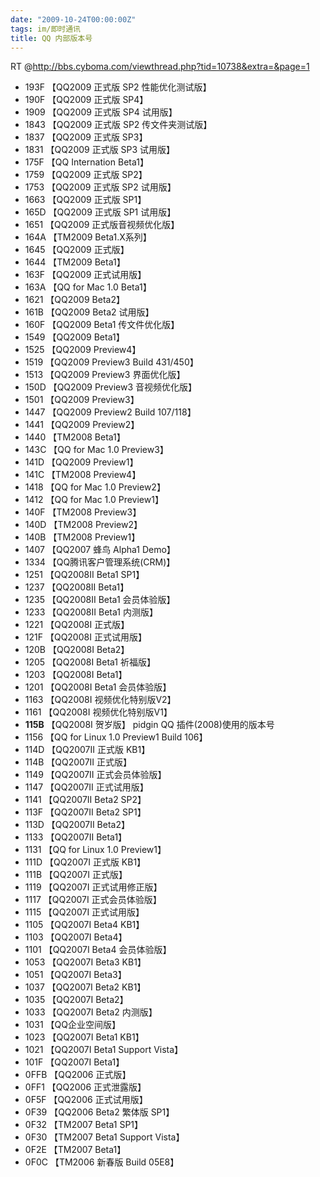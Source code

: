 ```yaml
---
date: "2009-10-24T00:00:00Z"
tags: im/即时通讯
title: QQ 内部版本号
---
```


RT @<http://bbs.cyboma.com/viewthread.php?tid=10738&extra=&page=1>

- 193F 【QQ2009 正式版 SP2 性能优化测试版】
- 190F 【QQ2009 正式版 SP4】
- 1909 【QQ2009 正式版 SP4 试用版】
- 1843 【QQ2009 正式版 SP2 传文件夹测试版】
- 1837 【QQ2009 正式版 SP3】
- 1831 【QQ2009 正式版 SP3 试用版】
- 175F 【QQ Internation Beta1】
- 1759 【QQ2009 正式版 SP2】
- 1753 【QQ2009 正式版 SP2 试用版】
- 1663 【QQ2009 正式版 SP1】
- 165D 【QQ2009 正式版 SP1 试用版】
- 1651 【QQ2009 正式版音视频优化版】
- 164A 【TM2009 Beta1.X系列】
- 1645 【QQ2009 正式版】
- 1644 【TM2009 Beta1】
- 163F 【QQ2009 正式试用版】
- 163A 【QQ for Mac 1.0 Beta1】
- 1621 【QQ2009 Beta2】
- 161B 【QQ2009 Beta2 试用版】
- 160F 【QQ2009 Beta1 传文件优化版】
- 1549 【QQ2009 Beta1】
- 1525 【QQ2009 Preview4】
- 1519 【QQ2009 Preview3 Build 431/450】
- 1513 【QQ2009 Preview3 界面优化版】
- 150D 【QQ2009 Preview3 音视频优化版】
- 1501 【QQ2009 Preview3】
- 1447 【QQ2009 Preview2 Build 107/118】
- 1441 【QQ2009 Preview2】
- 1440 【TM2008 Beta1】
- 143C 【QQ for Mac 1.0 Preview3】
- 141D 【QQ2009 Preview1】
- 141C 【TM2008 Preview4】
- 1418 【QQ for Mac 1.0 Preview2】
- 1412 【QQ for Mac 1.0 Preview1】
- 140F 【TM2008 Preview3】
- 140D 【TM2008 Preview2】
- 140B 【TM2008 Preview1】
- 1407 【QQ2007 蜂鸟 Alpha1 Demo】
- 1334 【QQ腾讯客户管理系统(CRM)】
- 1251 【QQ2008II Beta1 SP1】
- 1237 【QQ2008II Beta1】
- 1235 【QQ2008II Beta1 会员体验版】
- 1233 【QQ2008II Beta1 内测版】
- 1221 【QQ2008I 正式版】
- 121F 【QQ2008I 正式试用版】
- 120B 【QQ2008I Beta2】
- 1205 【QQ2008I Beta1 祈福版】
- 1203 【QQ2008I Beta1】
- 1201 【QQ2008I Beta1 会员体验版】
- 1163 【QQ2008I 视频优化特别版V2】
- 1161 【QQ2008I 视频优化特别版V1】
- **115B** 【QQ2008I 贺岁版】 pidgin QQ 插件(2008)使用的版本号
- 1156 【QQ for Linux 1.0 Preview1 Build 106】
- 114D 【QQ2007II 正式版 KB1】
- 114B 【QQ2007II 正式版】
- 1149 【QQ2007II 正式会员体验版】
- 1147 【QQ2007II 正式试用版】
- 1141 【QQ2007II Beta2 SP2】
- 113F 【QQ2007II Beta2 SP1】
- 113D 【QQ2007II Beta2】
- 1133 【QQ2007II Beta1】
- 1131 【QQ for Linux 1.0 Preview1】
- 111D 【QQ2007I 正式版 KB1】
- 111B 【QQ2007I 正式版】
- 1119 【QQ2007I 正式试用修正版】
- 1117 【QQ2007I 正式会员体验版】
- 1115 【QQ2007I 正式试用版】
- 1105 【QQ2007I Beta4 KB1】
- 1103 【QQ2007I Beta4】
- 1101 【QQ2007I Beta4 会员体验版】
- 1053 【QQ2007I Beta3 KB1】
- 1051 【QQ2007I Beta3】
- 1037 【QQ2007I Beta2 KB1】
- 1035 【QQ2007I Beta2】
- 1033 【QQ2007I Beta2 内测版】
- 1031 【QQ企业空间版】
- 1023 【QQ2007I Beta1 KB1】
- 1021 【QQ2007I Beta1 Support Vista】
- 101F 【QQ2007I Beta1】
- 0FFB 【QQ2006 正式版】
- 0FF1 【QQ2006 正式泄露版】
- 0F5F 【QQ2006 正式试用版】
- 0F39 【QQ2006 Beta2 繁体版 SP1】
- 0F32 【TM2007 Beta1 SP1】
- 0F30 【TM2007 Beta1 Support Vista】
- 0F2E 【TM2007 Beta1】
- 0F0C 【TM2006 新春版 Build 05E8】
